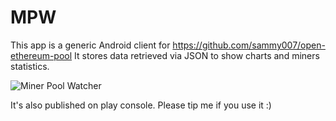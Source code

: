 # MPW

This app is a generic Android client for https://github.com/sammy007/open-ethereum-pool
It stores data retrieved via JSON to show charts and miners statistics.

![Miner Pool Watcher](https://lh3.googleusercontent.com/ycsUtCMMXIM3QneCkj2lIn14w-GwfMa1dVOG_waloShgHg3g3dpVzLo5F37tmXkO3Q=w300-rw)

It's also published on play console. Please tip me if you use it :)
